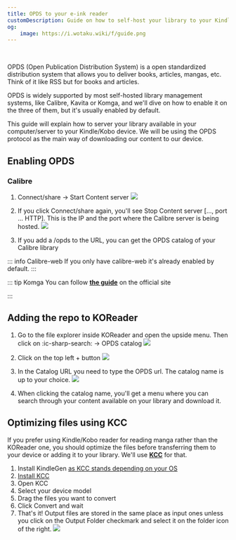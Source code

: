 ```yaml
---
title: OPDS to your e-ink reader
customDescription: Guide on how to self-host your library to your Kindle
og:
    image: https://i.wotaku.wiki/f/guide.png
---
```


<GradientCard title="OPDS to your e-ink reader" description="Guide on how to self-host your library to your Kindle/Kobo" theme="turquoise" variant="thin"/>

<br>

OPDS (Open Publication Distribution System) is a open standardized distribution system that allows you to deliver books, articles, mangas, etc. Think of it like RSS but for books and articles.

OPDS is widely supported by most self-hosted library management systems, like Calibre, Kavita or Komga, and we'll dive on how to enable it on the three of them, but it's usually enabled by default.

This guide will explain how to server your library available in your computer/server to your Kindle/Kobo device. We will be using the OPDS protocol as the main way of downloading our content to our device.

## Enabling OPDS

### Calibre

1. Connect/share -> Start Content server
![](/ss/opds/connect-share.png)

2. If you click Connect/share again, you'll see Stop Content server [..., port ... HTTP]. This is the IP and the port where the Calibre server is being hosted.
![](/ss/opds/connect-share-enabled.png)

3. If you add a /opds to the URL, you can get the OPDS catalog of your Calibre library

::: info Calibre-web
If you only have calibre-web it's already enabled by default.
:::

::: tip Komga
You can follow [**the guide**](https://komga.org/docs/guides/opds/) on the official site

:::

## Adding the repo to KOReader

1. Go to the file explorer inside KOReader and open the upside menu. Then click on :ic-sharp-search: -> OPDS catalog
![](/ss/opds/koreader-opds-catalog.png)

2. Click on the top left + button
![](/ss/opds/koreader-inside-opds-catalog.png)

3. In the Catalog URL you need to type the OPDS url. The catalog name is up to your choice.
![](/ss/opds/koreader-adding-opds.png)

4. When clicking the catalog name, you'll get a menu where you can search through your content available on your library and download it.

## Optimizing files using KCC

If you prefer using Kindle/Kobo reader for reading manga rather than the KOReader one, you should optimize the files before transferring them to your device or adding it to your library. We'll use [**KCC**](https://github.com/ciromattia/kcc) for that.

1. Install KindleGen [as KCC stands depending on your OS](https://github.com/ciromattia/kcc?tab=readme-ov-file#kindlegen)
2. [Install KCC](https://github.com/ciromattia/kcc?tab=readme-ov-file#downloads)
3. Open KCC
4. Select your device model
5. Drag the files you want to convert
6. Click Convert and wait
7. That's it! Output files are stored in the same place as input ones unless you click on the Output Folder checkmark and select it on the folder icon of the right.
![](/ss/opds/kcc-ui.png)
